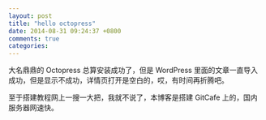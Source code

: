 ```yaml
---
layout: post
title: "hello octopress"
date: 2014-08-31 09:24:37 +0800
comments: true
categories:
---
```

大名鼎鼎的 Octopress 总算安装成功了，但是 WordPress 里面的文章一直导入成功，但是显示不成功，详情页打开是空白的，哎，有时间再折腾吧。

至于搭建教程网上一搜一大把，我就不说了，本博客是搭建 GitCafe 上的，国内服务器网速快。